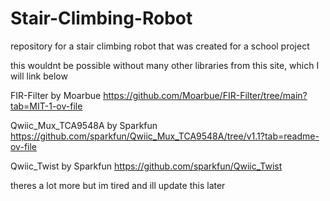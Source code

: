 # Stair-Climbing-Robot
repository for a stair climbing robot that was created for a school project

this wouldnt be possible without many other libraries from this site, which I will link below

FIR-Filter by Moarbue https://github.com/Moarbue/FIR-Filter/tree/main?tab=MIT-1-ov-file

Qwiic_Mux_TCA9548A by Sparkfun https://github.com/sparkfun/Qwiic_Mux_TCA9548A/tree/v1.1?tab=readme-ov-file

Qwiic_Twist by Sparkfun https://github.com/sparkfun/Qwiic_Twist

theres a lot more but im tired and ill update this later

